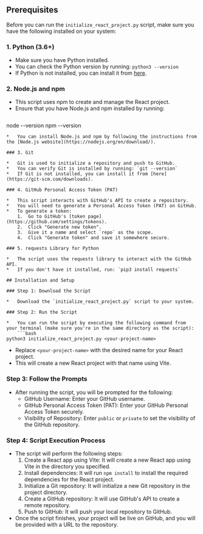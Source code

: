 ## Prerequisites

Before you can run the `initialize_react_project.py` script, make sure you have the following installed on your system:

### 1. Python (3.6+)

*   Make sure you have Python installed.
*   You can check the Python version by running: `python3 --version`
*   If Python is not installed, you can install it from [here](https://www.python.org/downloads/).

### 2. Node.js and npm

*   This script uses npm to create and manage the React project.
*   Ensure that you have Node.js and npm installed by running:
    ```bash
node --version
npm --version
```
*   You can install Node.js and npm by following the instructions from the [Node.js website](https://nodejs.org/en/download/).

### 3. Git

*   Git is used to initialize a repository and push to GitHub.
*   You can verify Git is installed by running: `git --version`
*   If Git is not installed, you can install it from [here](https://git-scm.com/downloads).

### 4. GitHub Personal Access Token (PAT)

*   This script interacts with GitHub's API to create a repository.
*   You will need to generate a Personal Access Token (PAT) on GitHub.
*   To generate a token:
    1.  Go to GitHub's [token page](https://github.com/settings/tokens).
    2.  Click "Generate new token".
    3.  Give it a name and select `repo` as the scope.
    4.  Click "Generate token" and save it somewhere secure.

### 5. requests Library for Python

*   The script uses the requests library to interact with the GitHub API.
*   If you don't have it installed, run: `pip3 install requests`

## Installation and Setup

### Step 1: Download the Script

*   Download the `initialize_react_project.py` script to your system.

### Step 2: Run the Script

*   You can run the script by executing the following command from your terminal (make sure you're in the same directory as the script):
    ```bash
python3 initialize_react_project.py <your-project-name>
```
*   Replace `<your-project-name>` with the desired name for your React project.
*   This will create a new React project with that name using Vite.

### Step 3: Follow the Prompts

*   After running the script, you will be prompted for the following:
    *   GitHub Username: Enter your GitHub username.
    *   GitHub Personal Access Token (PAT): Enter your GitHub Personal Access Token securely.
    *   Visibility of Repository: Enter `public` or `private` to set the visibility of the GitHub repository.

### Step 4: Script Execution Process

*   The script will perform the following steps:
    1.  Create a React app using Vite: It will create a new React app using Vite in the directory you specified.
    2.  Install dependencies: It will run `npm install` to install the required dependencies for the React project.
    3.  Initialize a Git repository: It will initialize a new Git repository in the project directory.
    4.  Create a GitHub repository: It will use GitHub's API to create a remote repository.
    5.  Push to GitHub: It will push your local repository to GitHub.
*   Once the script finishes, your project will be live on GitHub, and you will be provided with a URL to the repository.
